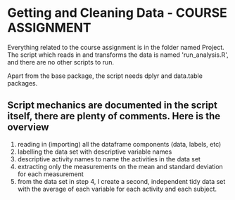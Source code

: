 # Getting and Cleaning Data - COURSE ASSIGNMENT #

Everything related to the course assignment is in the folder named Project. The script which reads in and transforms the data is named 'run_analysis.R', and there are no other scripts to run.

Apart from the base package, the script needs dplyr and data.table packages.

## Script mechanics are documented in the script itself, there are plenty of comments. Here is the overview ##

1. reading in (importing) all the dataframe components (data, labels, etc)
2. labelling the data set with descriptive variable names
3. descriptive activity names to name the activities in the data set
4. extracting only the measurements on the mean and standard deviation for each measurement
5. from the data set in step 4, I create a second, independent tidy data set with the average of each variable for each activity and each subject.
